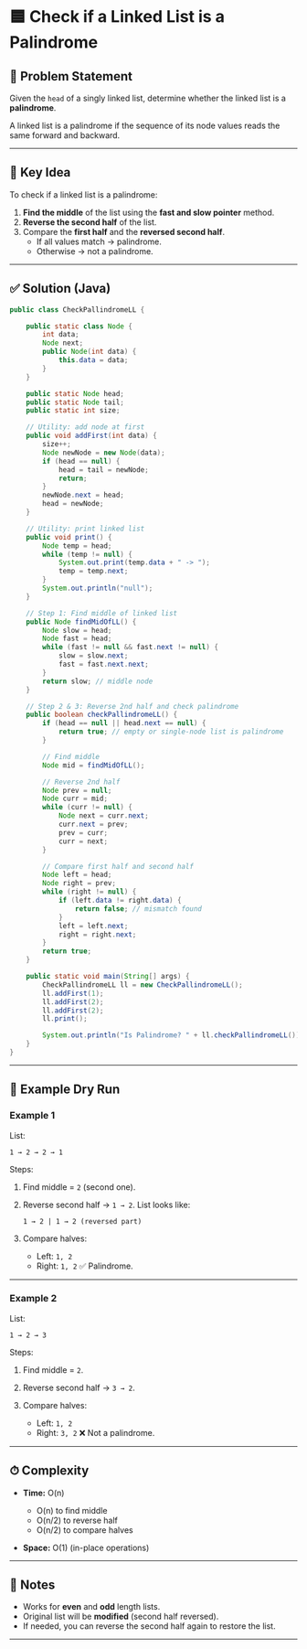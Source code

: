 
# 🟦 Check if a Linked List is a Palindrome

## 📌 Problem Statement
Given the `head` of a singly linked list, determine whether the linked list is a **palindrome**.  

A linked list is a palindrome if the sequence of its node values reads the same forward and backward.

---

## 🔑 Key Idea
To check if a linked list is a palindrome:
1. **Find the middle** of the list using the **fast and slow pointer** method.
2. **Reverse the second half** of the list.
3. Compare the **first half** and the **reversed second half**.
   - If all values match → palindrome.  
   - Otherwise → not a palindrome.

---

## ✅ Solution (Java)
```java
public class CheckPallindromeLL {

    public static class Node {
        int data;
        Node next;
        public Node(int data) {
            this.data = data;
        }
    }

    public static Node head;
    public static Node tail;
    public static int size;

    // Utility: add node at first
    public void addFirst(int data) {
        size++;
        Node newNode = new Node(data);
        if (head == null) {
            head = tail = newNode;
            return;
        }
        newNode.next = head;
        head = newNode;
    }

    // Utility: print linked list
    public void print() {
        Node temp = head;
        while (temp != null) {
            System.out.print(temp.data + " -> ");
            temp = temp.next;
        }
        System.out.println("null");
    }

    // Step 1: Find middle of linked list
    public Node findMidOfLL() {
        Node slow = head;
        Node fast = head;
        while (fast != null && fast.next != null) {
            slow = slow.next;
            fast = fast.next.next;
        }
        return slow; // middle node
    }

    // Step 2 & 3: Reverse 2nd half and check palindrome
    public boolean checkPallindromeLL() {
        if (head == null || head.next == null) {
            return true; // empty or single-node list is palindrome
        }

        // Find middle
        Node mid = findMidOfLL();

        // Reverse 2nd half
        Node prev = null;
        Node curr = mid;
        while (curr != null) {
            Node next = curr.next;
            curr.next = prev;
            prev = curr;
            curr = next;
        }

        // Compare first half and second half
        Node left = head;
        Node right = prev;
        while (right != null) {
            if (left.data != right.data) {
                return false; // mismatch found
            }
            left = left.next;
            right = right.next;
        }
        return true;
    }

    public static void main(String[] args) {
        CheckPallindromeLL ll = new CheckPallindromeLL();
        ll.addFirst(1);
        ll.addFirst(2);
        ll.addFirst(2);
        ll.print();

        System.out.println("Is Palindrome? " + ll.checkPallindromeLL());
    }
}
````

---

## 🧩 Example Dry Run

### Example 1

List:

```
1 → 2 → 2 → 1
```

Steps:

1. Find middle = `2` (second one).
2. Reverse second half → `1 → 2`.
   List looks like:

   ```
   1 → 2 | 1 → 2 (reversed part)
   ```
3. Compare halves:

   * Left: `1, 2`
   * Right: `1, 2`
     ✅ Palindrome.

---

### Example 2

List:

```
1 → 2 → 3
```

Steps:

1. Find middle = `2`.
2. Reverse second half → `3 → 2`.
3. Compare halves:

   * Left: `1, 2`
   * Right: `3, 2`
     ❌ Not a palindrome.

---

## ⏱ Complexity

* **Time:** O(n)

  * O(n) to find middle
  * O(n/2) to reverse half
  * O(n/2) to compare halves
* **Space:** O(1) (in-place operations)

---

## 📌 Notes

* Works for **even** and **odd** length lists.
* Original list will be **modified** (second half reversed).
* If needed, you can reverse the second half again to restore the list.

---


